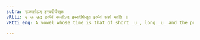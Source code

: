```yaml
---
sutra: ऊकालोऽज् हृस्वदीर्घप्लुतः
vRtti: उ ऊ ऊ३ इत्येवं कालोऽज् हृस्वदीर्घप्लुत इत्येवं संज्ञो भवति ॥
vRtti_eng: A vowel whose time is that of short _u_, long _u_ and the prolated _u_, is called respectively _hrasva_ short, _dirgha_ long, and _pluta_ prolated.

---
```


